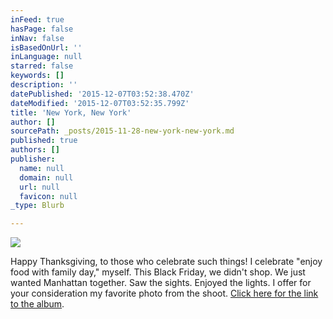 ```yaml
---
inFeed: true
hasPage: false
inNav: false
isBasedOnUrl: ''
inLanguage: null
starred: false
keywords: []
description: ''
datePublished: '2015-12-07T03:52:38.470Z'
dateModified: '2015-12-07T03:52:35.799Z'
title: 'New York, New York'
author: []
sourcePath: _posts/2015-11-28-new-york-new-york.md
published: true
authors: []
publisher:
  name: null
  domain: null
  url: null
  favicon: null
_type: Blurb

---
```

![](https://the-grid-user-content.s3-us-west-2.amazonaws.com/ccf46f7b-3f1c-4402-8fd4-90a3831c518e.JPG)

Happy Thanksgiving, to those who celebrate such things! I celebrate "enjoy food with family day," myself. This Black Friday, we didn't shop. We just wanted Manhattan together. Saw the sights. Enjoyed the lights. I offer for your consideration my favorite photo from the shoot. [Click here for the link to the album][0].

[0]: http://on.fb.me/1R48WAm